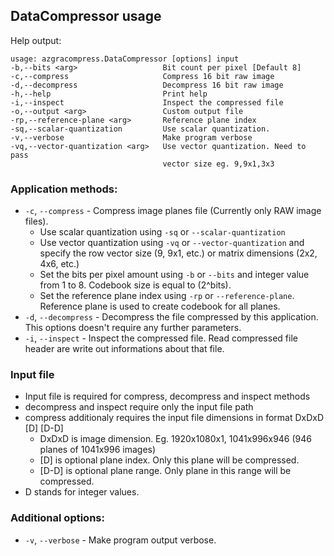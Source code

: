 ## DataCompressor usage

Help output:
```
usage: azgracompress.DataCompressor [options] input
-b,--bits <arg>                   Bit count per pixel [Default 8]
-c,--compress                     Compress 16 bit raw image
-d,--decompress                   Decompress 16 bit raw image
-h,--help                         Print help
-i,--inspect                      Inspect the compressed file
-o,--output <arg>                 Custom output file
-rp,--reference-plane <arg>       Reference plane index
-sq,--scalar-quantization         Use scalar quantization.
-v,--verbose                      Make program verbose
-vq,--vector-quantization <arg>   Use vector quantization. Need to pass
                                  vector size eg. 9,9x1,3x3
```

### Application methods:
- `-c`, `--compress` - Compress image planes file (Currently only RAW image files).
  - Use scalar quantization using `-sq` or `--scalar-quantization`
  - Use vector quantization using `-vq` or `--vector-quantization` and specify the row vector size (9, 9x1, etc.) or matrix dimensions (2x2, 4x6, etc.) 
  - Set the bits per pixel amount using `-b` or `--bits` and integer value from 1 to 8. Codebook size is equal to (2^bits).
  - Set the reference plane index using `-rp` or `--reference-plane`. Reference plane is used to create codebook for all planes.
- `-d`, `--decompress` - Decompress the file compressed by this application. This options doesn't require any further parameters.
- `-i`, `--inspect` - Inspect the compressed file. Read compressed file header are write out informations about that file.

### Input file
- Input file is required for compress, decompress and inspect methods
- decompress and inspect require only the input file path
- compress additionaly requires the input file dimensions in format DxDxD [D] [D-D]
  - DxDxD is image dimension. Eg. 1920x1080x1, 1041x996x946 (946 planes of 1041x996 images)
  - [D] is optional plane index. Only this plane will be compressed.
  - [D-D] is optional plane range. Only plane in this range will be compressed.
- D stands for integer values.


### Additional options:
- `-v`, `--verbose` - Make program output verbose.
